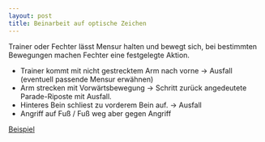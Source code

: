 ```yaml
---
layout: post
title: Beinarbeit auf optische Zeichen
---
```


Trainer oder Fechter lässt Mensur halten und bewegt sich, bei bestimmten Bewegungen machen Fechter eine festgelegte Aktion.

* Trainer kommt mit nicht gestrecktem Arm nach vorne -> Ausfall (eventuell passende Mensur erwähnen)
* Arm strecken mit Vorwärtsbewegung -> Schritt zurück angedeutete Parade-Riposte mit Ausfall.
* Hinteres Bein schliest zu vorderem Bein auf. -> Ausfall 
* Angriff auf Fuß / Fuß weg aber gegen Angriff

[Beispiel](https://www.youtube.com/watch?v=l6AWEmhbKq4&list=PLiw77fdUd29GVPsIUFwCJsIByVvn9i2iD&index=8)